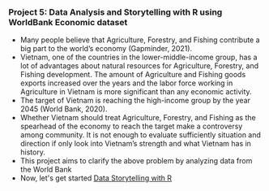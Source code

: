 ### Project 5: Data Analysis and Storytelling with R using WorldBank Economic dataset
- Many people believe that Agriculture, Forestry, and Fishing contribute a big part to the world’s economy (Gapminder, 2021). 
- Vietnam, one of the countries in the lower-middle-income group, has a lot of advantages about natural resources for Agriculture, Forestry, and Fishing development. The amount of Agriculture and Fishing goods exports increased over the years and the labor force working in Agriculture in Vietnam is more significant than any economic activity. 
- The target of Vietnam is reaching the high-income group by the year 2045 (World Bank, 2020). 
- Whether Vietnam should treat Agriculture, Forestry, and Fishing as the spearhead of the economy to reach the target make a controversy among community. It is not enough to evaluate sufficiently situation and direction if only look into Vietnam’s strength and what Vietnam has in history. 
- This project aims to clarify the above problem by analyzing data from the World Bank
- Now, let's get started [Data Storytelling with R](https://github.com/TanThienNguyenVN/Project5_R_DataAnalysis_WorldEconomicSector/blob/main/TanThienNguyen_DataStorytelling_WorldEconomicSector.pdf)
